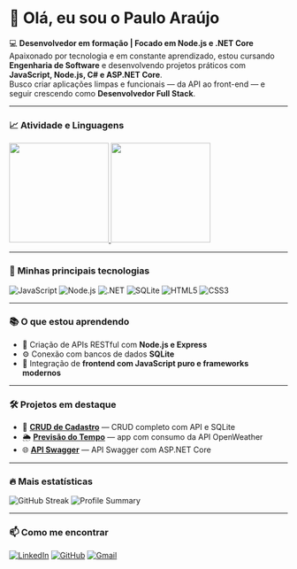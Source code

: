 <div>

# 👋 Olá, eu sou o Paulo Araújo  

💻 **Desenvolvedor em formação | Focado em Node.js e .NET Core**  
Apaixonado por tecnologia e em constante aprendizado, estou cursando **Engenharia de Software** e desenvolvendo projetos práticos com **JavaScript, Node.js, C# e ASP.NET Core**.  
Busco criar aplicações limpas e funcionais — da API ao front-end — e seguir crescendo como **Desenvolvedor Full Stack**.

---

### 📈 **Atividade e Linguagens**
<div>

<a href="https://github.com/PauloAraujo">
  <img height="180em" src="https://github-readme-stats.vercel.app/api?username=PauloAraujo&show_icons=true&theme=tokyonight&hide_border=true&locale=pt-br" />
</a>

<a href="https://github.com/PauloAraujo">
  <img height="180em" src="https://github-readme-stats.vercel.app/api/top-langs/?username=PauloAraujo&layout=compact&theme=tokyonight&hide_border=true" />
</a>

</div>

---

### 🚀 **Minhas principais tecnologias**
<div>
  
![JavaScript](https://img.shields.io/badge/JavaScript-F7DF1E?style=for-the-badge&logo=javascript&logoColor=black)
![Node.js](https://img.shields.io/badge/Node.js-43853D?style=for-the-badge&logo=node.js&logoColor=white)
![.NET](https://img.shields.io/badge/.NET-512BD4?style=for-the-badge&logo=dotnet&logoColor=white)
![SQLite](https://img.shields.io/badge/SQLite-07405E?style=for-the-badge&logo=sqlite&logoColor=white)
![HTML5](https://img.shields.io/badge/HTML5-E34F26?style=for-the-badge&logo=html5&logoColor=white)
![CSS3](https://img.shields.io/badge/CSS3-1572B6?style=for-the-badge&logo=css3&logoColor=white)

</div>

---

### 📚 **O que estou aprendendo**
- 🌱 Criação de APIs RESTful com **Node.js e Express**
- ⚙️ Conexão com bancos de dados **SQLite**
- 🎨 Integração de **frontend com JavaScript puro e frameworks modernos**

---

### 🛠️ **Projetos em destaque**
- 🔗 **[CRUD de Cadastro](https://github.com/prodaraujo/js/tree/main/CRUD)** — CRUD completo com API e SQLite
- 🌦️ **[Previsão do Tempo](https://github.com/prodaraujo/js/tree/main/previsao_tempo)** — app com consumo da API OpenWeather  
- 🌐 **[API Swagger](https://github.com/PauloAraujo/webchat-angular)** — API Swagger com ASP.NET Core

---

### 🔥 **Mais estatísticas**
<div>

![GitHub Streak](https://streak-stats.demolab.com?user=PauloAraujo&theme=tokyonight&hide_border=true&locale=pt_BR)
![Profile Summary](https://github-profile-summary-cards.vercel.app/api/cards/profile-details?username=PauloAraujo&theme=tokyonight)

</div>

---

### 📫 **Como me encontrar**
<div>

[![LinkedIn](https://img.shields.io/badge/LinkedIn-0077B5?style=for-the-badge&logo=linkedin&logoColor=white)](https://linkedin.com/in/pauloaraujo)
[![GitHub](https://img.shields.io/badge/GitHub-181717?style=for-the-badge&logo=github&logoColor=white)](https://github.com/prodaraujo)
[![Gmail](https://img.shields.io/badge/Gmail-EA4335?style=for-the-badge&logo=gmail&logoColor=white)](mailto:paulora02@gmail.com)

</div>
</div>
